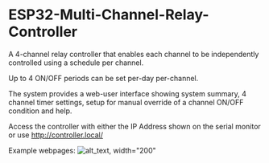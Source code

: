 # ESP32-Multi-Channel-Relay-Controller

A 4-channel relay controller that enables each channel to be independently controlled using a schedule per channel.

Up to 4 ON/OFF periods can be set per-day per-channel.

The system provides a web-user interface showing system summary, 4 channel timer settings, setup for manual override of a channel ON/OFF condition and help.

Access the controller with either the IP Address shown on the serial monitor or use http://controller.local/

Example webpages:
![alt_text, width="200"](/Slide1.JPG)
